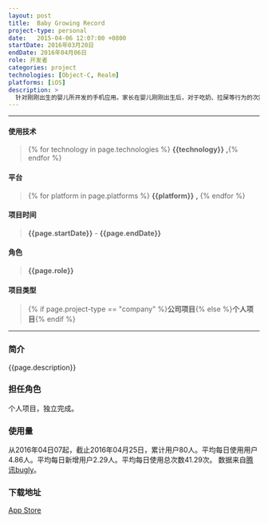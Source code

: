 ```yaml
---
layout: post
title:  Baby Growing Record
project-type: personal
date:   2015-04-06 12:07:00 +0800
startDate: 2016年03月20日
endDate: 2016年04月06日
role: 开发者
categories: project
technologies: [Object-C, Realm]
platforms: [iOS]
description: >
  针对刚刚出生的婴儿所开发的手机应用。家长在婴儿刚刚出生后，对于吃奶、拉屎等行为的次数记录，以此来作为判断婴儿的健康状态的参考资料。界面设计更加方面快捷，使用简单。并支持英文、简体中文和繁体中文。
---
```

***

#### 使用技术
> {% for technology in page.technologies %} __{{technology}}__ __,__{% endfor %}

#### 平台
> {% for platform in page.platforms %} __{{platform}}__ __,__ {% endfor %}

#### 项目时间
> __{{page.startDate}}__ - __{{page.endDate}}__

#### 角色
> __{{page.role}}__

#### 项目类型
> {% if page.project-type == "company" %}__公司项目__{% else %}__个人项目__{% endif %}

***

### 简介
{{page.description}}

### 担任角色
个人项目，独立完成。

### 使用量
从2016年04日07起，截止2016年04月25日，累计用户80人。平均每日使用用户4.86人。平均每日新增用户2.29人。平均每日使用总次数41.29次。
数据来自[腾讯bugly][bugly-web]。

### 下载地址
[App Store][download]


[download]:https://itunes.apple.com/us/app/baby-growing-record/id1100223438?l=zh&ls=1&mt=8
[bugly-web]:https://bugly.qq.com/
